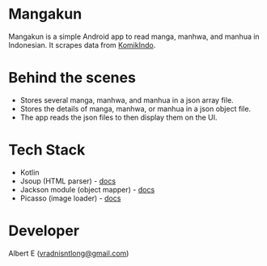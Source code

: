 # Mangakun
Mangakun is a simple Android app to read manga, manhwa, and manhua in Indonesian.
It scrapes data from [KomikIndo](https://komikindo.id/).

# Behind the scenes
- Stores several manga, manhwa, and manhua in a json array file.
- Stores the details of manga, manhwa, or manhua in a json object file.
- The app reads the json files to then display them on the UI.

# Tech Stack
- Kotlin
- Jsoup (HTML parser) - [docs](https://jsoup.org/)
- Jackson module (object mapper) - [docs](https://github.com/FasterXML/jackson-module-kotlin)
- Picasso (image loader) - [docs](https://square.github.io/picasso/)

# Developer
Albert E (vradnisntlong@gmail.com)
